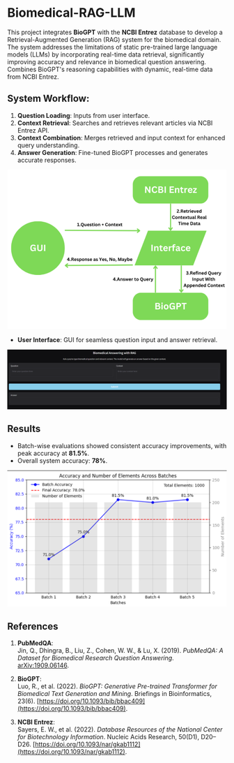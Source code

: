 # Biomedical-RAG-LLM

This project integrates **BioGPT** with the **NCBI Entrez** database to develop a Retrieval-Augmented Generation (RAG) system for the biomedical domain. The system addresses the limitations of static pre-trained large language models (LLMs) by incorporating real-time data retrieval, significantly improving accuracy and relevance in biomedical question answering. Combines BioGPT's reasoning capabilities with dynamic, real-time data from NCBI Entrez.

## System Workflow:  
  1. **Question Loading**: Inputs from user interface.  
  2. **Context Retrieval**: Searches and retrieves relevant articles via NCBI Entrez API.  
  3. **Context Combination**: Merges retrieved and input context for enhanced query understanding.  
  4. **Answer Generation**: Fine-tuned BioGPT processes and generates accurate responses.

![Biomedical RAG System Flow](workflo.png)    
- **User Interface**: GUI for seamless question input and answer retrieval.

![Graphical User Interface (GUI)](finalGUI.png) 

## Results  
- Batch-wise evaluations showed consistent accuracy improvements, with peak accuracy at **81.5%**.  
- Overall system accuracy: **78%**.

![Batch-Wise and Overall Accuracy](batchWise.png)
 

## References  

1. **PubMedQA**:  
   Jin, Q., Dhingra, B., Liu, Z., Cohen, W. W., & Lu, X. (2019). *PubMedQA: A Dataset for Biomedical Research Question Answering*. [arXiv:1909.06146](https://arxiv.org/abs/1909.06146).  

2. **BioGPT**:  
   Luo, R., et al. (2022). *BioGPT: Generative Pre-trained Transformer for Biomedical Text Generation and Mining*. Briefings in Bioinformatics, 23(6). [https://doi.org/10.1093/bib/bbac409](https://doi.org/10.1093/bib/bbac409).  

3. **NCBI Entrez**:  
   Sayers, E. W., et al. (2022). *Database Resources of the National Center for Biotechnology Information*. Nucleic Acids Research, 50(D1), D20–D26. [https://doi.org/10.1093/nar/gkab1112](https://doi.org/10.1093/nar/gkab1112).  


